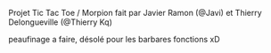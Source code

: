 Projet Tic Tac Toe / Morpion fait par Javier Ramon (@Javi) et Thierry Delongueville (@Thierry Kq)

peaufinage a faire, désolé pour les barbares fonctions xD
